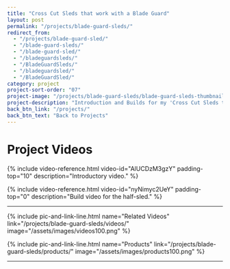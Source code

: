 ```yaml
---
title: "Cross Cut Sleds that work with a Blade Guard"
layout: post
permalink: "/projects/blade-guard-sleds/"
redirect_from:
  - "/projects/blade-guard-sled/"
  - "/blade-guard-sleds/"
  - "/blade-guard-sled/"
  - "/bladeguardsleds/"
  - "/BladeGuardSleds/"
  - "/bladeguardsled/"
  - "/BladeGuardSled/"
category: project
project-sort-order: "07"
project-image: "/projects/blade-guard-sleds/blade-guard-sleds-thumbnail-320.jpg"
project-description: "Introduction and Builds for my 'Cross Cut Sleds that work with a Blade Guard'"
back_btn_link: "/projects/"
back_btn_text: "Back to Projects"
---
```

# Project Videos

{% include video-reference.html video-id="AlUCDzM3gzY"
   padding-top="10"
   description="Introductory video." %}

{% include video-reference.html video-id="nyNimyc2UeY"
   padding-top="0"
   description="Build video for the half-sled." %}

<p style="clear: left"></p>

<hr class="hr-thick">

<p></p>

{% include pic-and-link-line.html
  name="Related Videos"
  link="/projects/blade-guard-sleds/videos/"
  image="/assets/images/videos100.png" %}

{% include pic-and-link-line.html
  name="Products"
  link="/projects/blade-guard-sleds/products/"
  image="/assets/images/products100.png" %}

<hr class="hr-thick">

<p></p>
